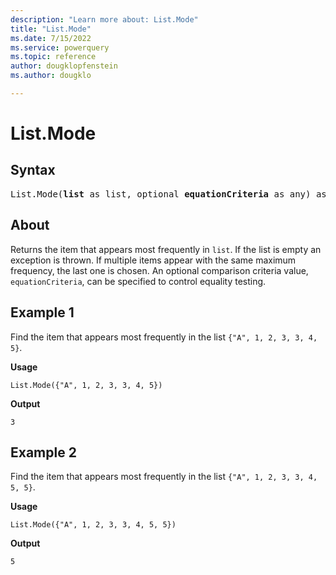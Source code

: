 ```yaml
---
description: "Learn more about: List.Mode"
title: "List.Mode"
ms.date: 7/15/2022
ms.service: powerquery
ms.topic: reference
author: dougklopfenstein
ms.author: dougklo

---
```

# List.Mode

## Syntax

<pre>
List.Mode(<b>list</b> as list, optional <b>equationCriteria</b> as any) as any
</pre>
  
## About

Returns the item that appears most frequently in `list`. If the list is empty an exception is thrown. If multiple items appear with the same maximum frequency, the last one is chosen. An optional comparison criteria value, `equationCriteria`, can be specified to control equality testing.

## Example 1

Find the item that appears most frequently in the list `{"A", 1, 2, 3, 3, 4, 5}`.

**Usage**

```powerquery-m
List.Mode({"A", 1, 2, 3, 3, 4, 5})
```

**Output**

`3`

## Example 2

Find the item that appears most frequently in the list `{"A", 1, 2, 3, 3, 4, 5, 5}`.

**Usage**

```powerquery-m
List.Mode({"A", 1, 2, 3, 3, 4, 5, 5})
```

**Output**

`5`
